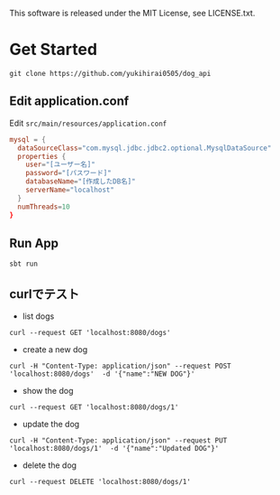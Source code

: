This software is released under the MIT License, see LICENSE.txt.

# Get Started

`git clone https://github.com/yukihirai0505/dog_api`

## Edit application.conf

Edit `src/main/resources/application.conf`

```application.conf
mysql = {
  dataSourceClass="com.mysql.jdbc.jdbc2.optional.MysqlDataSource"
  properties {
    user="[ユーザー名]"
    password="[パスワード]"
    databaseName="[作成したDB名]"
    serverName="localhost"
  }
  numThreads=10
}
```

## Run App

`sbt run`


## curlでテスト

- list dogs

`curl --request GET 'localhost:8080/dogs'`

- create a new dog

`curl -H "Content-Type: application/json" --request POST 'localhost:8080/dogs'  -d '{"name":"NEW DOG"}'`

- show the dog

`curl --request GET 'localhost:8080/dogs/1'`

- update the dog

`curl -H "Content-Type: application/json" --request PUT 'localhost:8080/dogs/1'  -d '{"name":"Updated DOG"}'`

- delete the dog

`curl --request DELETE 'localhost:8080/dogs/1'`
